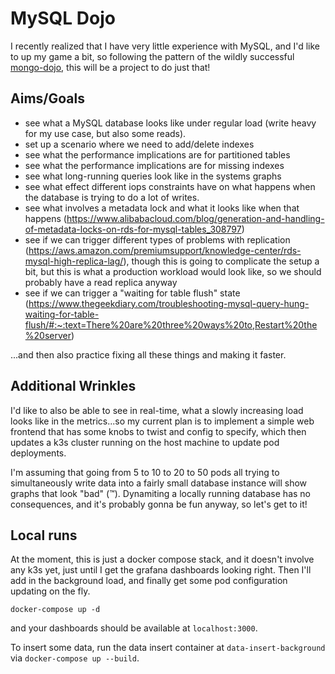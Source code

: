 # MySQL Dojo

I recently realized that I have very little experience with MySQL, and I'd like to up my game a bit, so following the pattern of the wildly successful [mongo-dojo](https://github.com/lpmi-13/mongo-dojo), this will be a project to do just that!

## Aims/Goals

- see what a MySQL database looks like under regular load (write heavy for my use case, but also some reads).
- set up a scenario where we need to add/delete indexes
- see what the performance implications are for partitioned tables
- see what the performance implications are for missing indexes
- see what long-running queries look like in the systems graphs
- see what effect different iops constraints have on what happens when the database is trying to do a lot of writes.
- see what involves a metadata lock and what it looks like when that happens (https://www.alibabacloud.com/blog/generation-and-handling-of-metadata-locks-on-rds-for-mysql-tables_308797)
- see if we can trigger different types of problems with replication (https://aws.amazon.com/premiumsupport/knowledge-center/rds-mysql-high-replica-lag/), though this is going to complicate the setup a bit, but this is what a production workload would look like, so we should probably have a read replica anyway
- see if we can trigger a "waiting for table flush" state (https://www.thegeekdiary.com/troubleshooting-mysql-query-hung-waiting-for-table-flush/#:~:text=There%20are%20three%20ways%20to,Restart%20the%20server)

...and then also practice fixing all these things and making it faster.

## Additional Wrinkles

I'd like to also be able to see in real-time, what a slowly increasing load looks like in the metrics...so my current plan is to implement a simple web frontend that has some knobs to twist and config to specify, which then updates a k3s cluster running on the host machine to update pod deployments.

I'm assuming that going from 5 to 10 to 20 to 50 pods all trying to simultaneously write data into a fairly small database instance will show graphs that look "bad" (:tm:). Dynamiting a locally running database has no consequences, and it's probably gonna be fun anyway, so let's get to it!

## Local runs

At the moment, this is just a docker compose stack, and it doesn't involve any k3s yet, just until I get the grafana dashboards looking right. Then I'll add in the background load, and finally get some pod configuration updating on the fly.

```
docker-compose up -d
```

and your dashboards should be available at `localhost:3000`.

To insert some data, run the data insert container at `data-insert-background` via `docker-compose up --build`.
